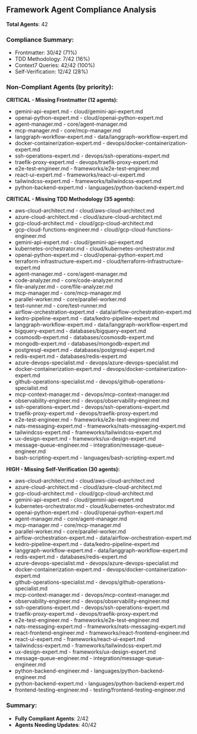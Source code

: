## Framework Agent Compliance Analysis

**Total Agents**: 42


### Compliance Summary:
- Frontmatter: 30/42 (71%)
- TDD Methodology: 7/42 (16%)
- Context7 Queries: 42/42 (100%)
- Self-Verification: 12/42 (28%)


### Non-Compliant Agents (by priority):


**CRITICAL - Missing Frontmatter (12 agents):**
- gemini-api-expert.md - cloud/gemini-api-expert.md
- openai-python-expert.md - cloud/openai-python-expert.md
- agent-manager.md - core/agent-manager.md
- mcp-manager.md - core/mcp-manager.md
- langgraph-workflow-expert.md - data/langgraph-workflow-expert.md
- docker-containerization-expert.md - devops/docker-containerization-expert.md
- ssh-operations-expert.md - devops/ssh-operations-expert.md
- traefik-proxy-expert.md - devops/traefik-proxy-expert.md
- e2e-test-engineer.md - frameworks/e2e-test-engineer.md
- react-ui-expert.md - frameworks/react-ui-expert.md
- tailwindcss-expert.md - frameworks/tailwindcss-expert.md
- python-backend-expert.md - languages/python-backend-expert.md

**CRITICAL - Missing TDD Methodology (35 agents):**
- aws-cloud-architect.md - cloud/aws-cloud-architect.md
- azure-cloud-architect.md - cloud/azure-cloud-architect.md
- gcp-cloud-architect.md - cloud/gcp-cloud-architect.md
- gcp-cloud-functions-engineer.md - cloud/gcp-cloud-functions-engineer.md
- gemini-api-expert.md - cloud/gemini-api-expert.md
- kubernetes-orchestrator.md - cloud/kubernetes-orchestrator.md
- openai-python-expert.md - cloud/openai-python-expert.md
- terraform-infrastructure-expert.md - cloud/terraform-infrastructure-expert.md
- agent-manager.md - core/agent-manager.md
- code-analyzer.md - core/code-analyzer.md
- file-analyzer.md - core/file-analyzer.md
- mcp-manager.md - core/mcp-manager.md
- parallel-worker.md - core/parallel-worker.md
- test-runner.md - core/test-runner.md
- airflow-orchestration-expert.md - data/airflow-orchestration-expert.md
- kedro-pipeline-expert.md - data/kedro-pipeline-expert.md
- langgraph-workflow-expert.md - data/langgraph-workflow-expert.md
- bigquery-expert.md - databases/bigquery-expert.md
- cosmosdb-expert.md - databases/cosmosdb-expert.md
- mongodb-expert.md - databases/mongodb-expert.md
- postgresql-expert.md - databases/postgresql-expert.md
- redis-expert.md - databases/redis-expert.md
- azure-devops-specialist.md - devops/azure-devops-specialist.md
- docker-containerization-expert.md - devops/docker-containerization-expert.md
- github-operations-specialist.md - devops/github-operations-specialist.md
- mcp-context-manager.md - devops/mcp-context-manager.md
- observability-engineer.md - devops/observability-engineer.md
- ssh-operations-expert.md - devops/ssh-operations-expert.md
- traefik-proxy-expert.md - devops/traefik-proxy-expert.md
- e2e-test-engineer.md - frameworks/e2e-test-engineer.md
- nats-messaging-expert.md - frameworks/nats-messaging-expert.md
- tailwindcss-expert.md - frameworks/tailwindcss-expert.md
- ux-design-expert.md - frameworks/ux-design-expert.md
- message-queue-engineer.md - integration/message-queue-engineer.md
- bash-scripting-expert.md - languages/bash-scripting-expert.md

**HIGH - Missing Self-Verification (30 agents):**
- aws-cloud-architect.md - cloud/aws-cloud-architect.md
- azure-cloud-architect.md - cloud/azure-cloud-architect.md
- gcp-cloud-architect.md - cloud/gcp-cloud-architect.md
- gemini-api-expert.md - cloud/gemini-api-expert.md
- kubernetes-orchestrator.md - cloud/kubernetes-orchestrator.md
- openai-python-expert.md - cloud/openai-python-expert.md
- agent-manager.md - core/agent-manager.md
- mcp-manager.md - core/mcp-manager.md
- parallel-worker.md - core/parallel-worker.md
- airflow-orchestration-expert.md - data/airflow-orchestration-expert.md
- kedro-pipeline-expert.md - data/kedro-pipeline-expert.md
- langgraph-workflow-expert.md - data/langgraph-workflow-expert.md
- redis-expert.md - databases/redis-expert.md
- azure-devops-specialist.md - devops/azure-devops-specialist.md
- docker-containerization-expert.md - devops/docker-containerization-expert.md
- github-operations-specialist.md - devops/github-operations-specialist.md
- mcp-context-manager.md - devops/mcp-context-manager.md
- observability-engineer.md - devops/observability-engineer.md
- ssh-operations-expert.md - devops/ssh-operations-expert.md
- traefik-proxy-expert.md - devops/traefik-proxy-expert.md
- e2e-test-engineer.md - frameworks/e2e-test-engineer.md
- nats-messaging-expert.md - frameworks/nats-messaging-expert.md
- react-frontend-engineer.md - frameworks/react-frontend-engineer.md
- react-ui-expert.md - frameworks/react-ui-expert.md
- tailwindcss-expert.md - frameworks/tailwindcss-expert.md
- ux-design-expert.md - frameworks/ux-design-expert.md
- message-queue-engineer.md - integration/message-queue-engineer.md
- python-backend-engineer.md - languages/python-backend-engineer.md
- python-backend-expert.md - languages/python-backend-expert.md
- frontend-testing-engineer.md - testing/frontend-testing-engineer.md


### Summary:
- **Fully Compliant Agents**: 2/42
- **Agents Needing Updates**: 40/42